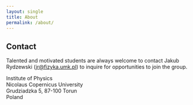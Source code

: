 ```yaml
---
layout: single
title: About
permalink: /about/
---
```


Contact
--------------------------------------------------------------------------------
Talented and motivated students are always welcome to contact Jakub Rydzewski
(jr@fizyka.umk.pl) to inquire for opportunities to join the group.

Institute of Physics  
Nicolaus Copernicus University  
Grudziadzka 5, 87-100 Torun  
Poland
